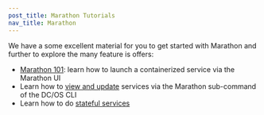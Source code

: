 ```yaml
---
post_title: Marathon Tutorials
nav_title: Marathon
---
```


We have a some excellent material for you to get started with Marathon and further to explore the many feature is offers:

- [Marathon 101](/docs/1.7/usage/tutorials/marathon/marathon101/): learn how to launch a containerized service via the Marathon UI
- Learn how to [view and update](/docs/1.7/usage/tutorials/marathon/inline-update/) services via the Marathon sub-command of the DC/OS CLI
- Learn how to do [stateful services](/docs/1.7/usage/tutorials/marathon/stateful-services/)